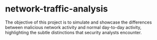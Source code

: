 # network-traffic-analysis
The objective of this project is to simulate and showcase the differences between malicious network activity and normal day-to-day activity, highlighting the subtle distinctions that security analysts encounter.
